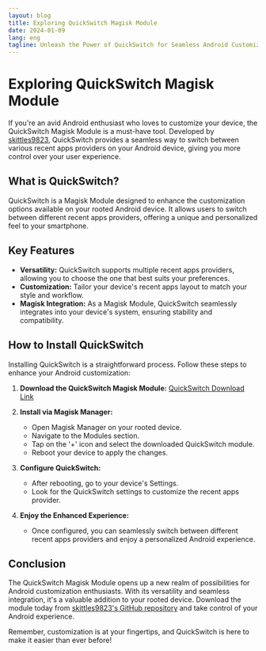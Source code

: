 ```yaml
---
layout: blog
title: Exploring QuickSwitch Magisk Module
date: 2024-01-09
lang: eng
tagline: Unleash the Power of QuickSwitch for Seamless Android Customization
---
```


# Exploring QuickSwitch Magisk Module

If you're an avid Android enthusiast who loves to customize your device, the QuickSwitch Magisk Module is a must-have tool. Developed by [skittles9823](https://github.com/skittles9823), QuickSwitch provides a seamless way to switch between various recent apps providers on your Android device, giving you more control over your user experience.

## What is QuickSwitch?

QuickSwitch is a Magisk Module designed to enhance the customization options available on your rooted Android device. It allows users to switch between different recent apps providers, offering a unique and personalized feel to your smartphone.

## Key Features

- **Versatility:** QuickSwitch supports multiple recent apps providers, allowing you to choose the one that best suits your preferences.
- **Customization:** Tailor your device's recent apps layout to match your style and workflow.
- **Magisk Integration:** As a Magisk Module, QuickSwitch seamlessly integrates into your device's system, ensuring stability and compatibility.

## How to Install QuickSwitch

Installing QuickSwitch is a straightforward process. Follow these steps to enhance your Android customization:

1. **Download the QuickSwitch Magisk Module:** [QuickSwitch Download Link](https://github.com/skittles9823/QuickSwitch)

2. **Install via Magisk Manager:**
   - Open Magisk Manager on your rooted device.
   - Navigate to the Modules section.
   - Tap on the '+' icon and select the downloaded QuickSwitch module.
   - Reboot your device to apply the changes.

3. **Configure QuickSwitch:**
   - After rebooting, go to your device's Settings.
   - Look for the QuickSwitch settings to customize the recent apps provider.

4. **Enjoy the Enhanced Experience:**
   - Once configured, you can seamlessly switch between different recent apps providers and enjoy a personalized Android experience.

## Conclusion

The QuickSwitch Magisk Module opens up a new realm of possibilities for Android customization enthusiasts. With its versatility and seamless integration, it's a valuable addition to your rooted device. Download the module today from [skittles9823's GitHub repository](https://github.com/skittles9823/QuickSwitch) and take control of your Android experience.

Remember, customization is at your fingertips, and QuickSwitch is here to make it easier than ever before!
